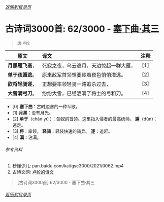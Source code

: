 ###### [返回到目录页](../../gsc3000/index/0001-0100.md)

# 古诗词3000首: 62/3000 - [塞下曲·其三](https://so.gushiwen.org/shiwenv_9a9463173105.aspx)
> `唐`·`卢纶`

|原文 |译文 |注释 |
|:---:|:----|:---:|
|**月黑雁飞高**，|死寂之夜，乌云遮月，天边惊起一群大雁，|[1]|
|**单于夜遁逃**。|原来敌军首领想要趁着夜色悄悄潜逃。|[2]|
|**欲将轻骑逐**，|正想要率领轻骑一路追杀过去，|[3]|
|**大雪满弓刀**。|纷纷大雪，已经洒满了将士的弓和刀。|[4]|


* [0] **塞下曲**：古时边塞的一种军歌。
* [1] **月黑**：没有月光。
* [2] **单于**（chán yú ）：匈奴的首领。这里指入侵者的最高统帅。
      **遁**（dùn）：逃走。
* [3] **将**：率领。
      **轻骑**：轻装快速的骑兵。
      **逐**：追赶。
* [4] **满**：沾满。


###### 参考资料
1. 秒懂少儿: pan.baidu.com/kai/gsc3000/2021/0062.mp4
1. 古诗文网: [卢纶的诗文](https://so.gushiwen.org/authorv_782b7ec7e8ae.aspx)

> [古诗词3000首] 62/3000 - 塞下曲·其三

###### [返回到目录页](../../gsc3000/index/0001-0100.md)
